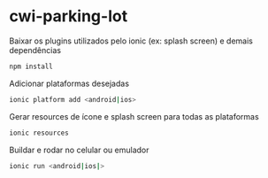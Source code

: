 # cwi-parking-lot

Baixar os plugins utilizados pelo ionic (ex: splash screen) e demais dependências
```sh
npm install
```

Adicionar plataformas desejadas
```sh
ionic platform add <android|ios>
```

Gerar resources de ícone e splash screen para todas as plataformas
```sh
ionic resources
```

Buildar e rodar no celular ou emulador 
```sh
ionic run <android|ios|>
```
